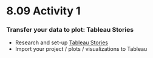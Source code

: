 # 8.09 Activity 1

### Transfer your data to plot: Tableau Stories

- Research and set-up [Tableau Stories](https://help.tableau.com/current/pro/desktop/en-us/stories.htm)
- Import your project / plots / visualizations to Tableau
